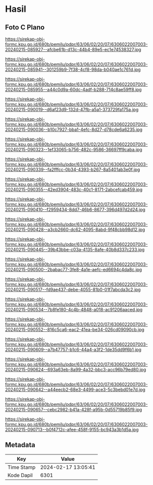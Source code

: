 # Hasil

## Foto C Plano

https://sirekap-obj-formc.kpu.go.id/680b/pemilu/pdpr/63/06/02/20/07/6306022007003-20240215-085927--afcbe61b-d13c-44b4-89e5-ec1e74538327.jpg

https://sirekap-obj-formc.kpu.go.id/680b/pemilu/pdpr/63/06/02/20/07/6306022007003-20240215-085941--301259b9-7f38-4cf8-98da-b040ae1c761d.jpg

https://sirekap-obj-formc.kpu.go.id/680b/pemilu/pdpr/63/06/02/20/07/6306022007003-20240215-085955--a44c0d9a-60dc-4adf-b288-714c8ae59ff8.jpg

https://sirekap-obj-formc.kpu.go.id/680b/pemilu/pdpr/63/06/02/20/07/6306022007003-20240215-090019--d6af23d9-132d-47fb-a5a1-373729fa175a.jpg

https://sirekap-obj-formc.kpu.go.id/680b/pemilu/pdpr/63/06/02/20/07/6306022007003-20240215-090036--b10c7927-bba1-4efc-8d27-d78cde6a6235.jpg

https://sirekap-obj-formc.kpu.go.id/680b/pemilu/pdpr/63/06/02/20/07/6306022007003-20240215-090323--1ef33065-b756-482c-9586-36697ff9caba.jpg

https://sirekap-obj-formc.kpu.go.id/680b/pemilu/pdpr/63/06/02/20/07/6306022007003-20240215-090339--fa2fffcc-0b34-4393-b267-8a5401ab3e0f.jpg

https://sirekap-obj-formc.kpu.go.id/680b/pemilu/pdpr/63/06/02/20/07/6306022007003-20240215-090355--42ed3904-483c-40c1-8171-2abcefcab459.jpg

https://sirekap-obj-formc.kpu.go.id/680b/pemilu/pdpr/63/06/02/20/07/6306022007003-20240215-090410--f2959434-8dd7-46b6-8677-396d497d2d24.jpg

https://sirekap-obj-formc.kpu.go.id/680b/pemilu/pdpr/63/06/02/20/07/6306022007003-20240215-090428--a3cb2660-dc62-4095-8abd-9f48cbb98d12.jpg

https://sirekap-obj-formc.kpu.go.id/680b/pemilu/pdpr/63/06/02/20/07/6306022007003-20240215-090445--39b43bbe-c03a-4135-8afe-40b8d337c233.jpg

https://sirekap-obj-formc.kpu.go.id/680b/pemilu/pdpr/63/06/02/20/07/6306022007003-20240215-090500--2babac77-3fe8-4a1e-aefc-ed6694c4da8c.jpg

https://sirekap-obj-formc.kpu.go.id/680b/pemilu/pdpr/63/06/02/20/07/6306022007003-20240215-090517--fd9ae437-debe-4055-81b0-01f7abcda3c2.jpg

https://sirekap-obj-formc.kpu.go.id/680b/pemilu/pdpr/63/06/02/20/07/6306022007003-20240215-090534--7b8fe180-4c4b-4848-a018-ac91206aaced.jpg

https://sirekap-obj-formc.kpu.go.id/680b/pemilu/pdpr/63/06/02/20/07/6306022007003-20240215-090552--816c5ca6-eac2-41ea-be34-026cd09090cb.jpg

https://sirekap-obj-formc.kpu.go.id/680b/pemilu/pdpr/63/06/02/20/07/6306022007003-20240215-090609--a7b47757-b1c6-44a4-a3f2-1de35dd9f6b1.jpg

https://sirekap-obj-formc.kpu.go.id/680b/pemilu/pdpr/63/06/02/20/07/6306022007003-20240215-090624--693a63eb-8a99-4a32-bbc3-acc96b79ed80.jpg

https://sirekap-obj-formc.kpu.go.id/680b/pemilu/pdpr/63/06/02/20/07/6306022007003-20240215-090642--a44eecb2-68e3-4499-ace3-5c3bebd01e7d.jpg

https://sirekap-obj-formc.kpu.go.id/680b/pemilu/pdpr/63/06/02/20/07/6306022007003-20240215-090657--cebc2982-b41a-428f-a95b-0d55719b85f9.jpg

https://sirekap-obj-formc.kpu.go.id/680b/pemilu/pdpr/63/06/02/20/07/6306022007003-20240215-090713--b0f4712c-afee-458f-9155-bc943a3b1d5a.jpg


## Metadata

| Key        | Value               |
| ---------- | ------------------- |
| Time Stamp | 2024-02-17 13:05:41 |
| Kode Dapil | 6301                |



